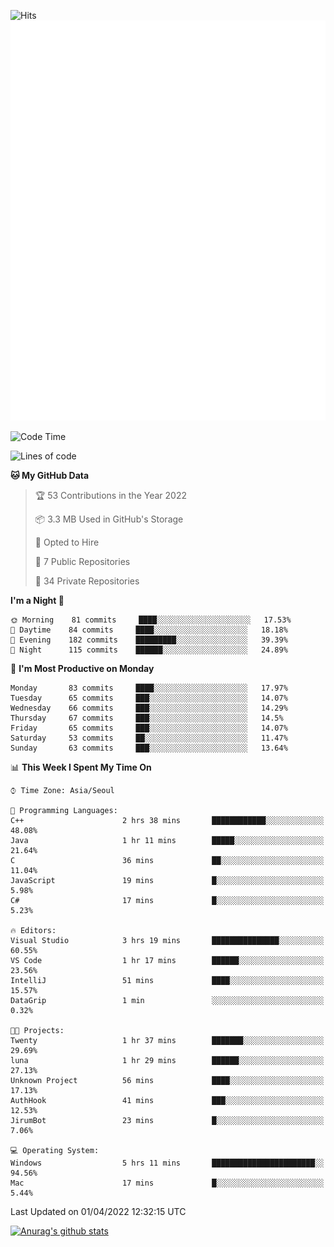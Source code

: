 ![Hits](https://hits.seeyoufarm.com/api/count/incr/badge.svg?url=https%3A%2F%2Fgithub.com%2Fkokose1234&count_bg=%2379C83D&title_bg=%23555555&icon=apple.svg&icon_color=%23E7E7E7&title=hits&edge_flat=false)
<br/>
![Metrics](https://github.com/kokose1234/kokose1234/blob/main/github-metrics.svg)

<!--START_SECTION:waka-->
![Code Time](http://img.shields.io/badge/Code%20Time-610%20hrs%2025%20mins-blue)

![Lines of code](https://img.shields.io/badge/From%20Hello%20World%20I%27ve%20Written-2%20Million%20lines%20of%20code-blue)

**🐱 My GitHub Data** 

> 🏆 53 Contributions in the Year 2022
 > 
> 📦 3.3 MB Used in GitHub's Storage 
 > 
> 💼 Opted to Hire
 > 
> 📜 7 Public Repositories 
 > 
> 🔑 34 Private Repositories  
 > 
**I'm a Night 🦉** 

```text
🌞 Morning    81 commits     ████░░░░░░░░░░░░░░░░░░░░░   17.53% 
🌆 Daytime    84 commits     ████░░░░░░░░░░░░░░░░░░░░░   18.18% 
🌃 Evening    182 commits    █████████░░░░░░░░░░░░░░░░   39.39% 
🌙 Night      115 commits    ██████░░░░░░░░░░░░░░░░░░░   24.89%

```
📅 **I'm Most Productive on Monday** 

```text
Monday       83 commits     ████░░░░░░░░░░░░░░░░░░░░░   17.97% 
Tuesday      65 commits     ███░░░░░░░░░░░░░░░░░░░░░░   14.07% 
Wednesday    66 commits     ███░░░░░░░░░░░░░░░░░░░░░░   14.29% 
Thursday     67 commits     ███░░░░░░░░░░░░░░░░░░░░░░   14.5% 
Friday       65 commits     ███░░░░░░░░░░░░░░░░░░░░░░   14.07% 
Saturday     53 commits     ██░░░░░░░░░░░░░░░░░░░░░░░   11.47% 
Sunday       63 commits     ███░░░░░░░░░░░░░░░░░░░░░░   13.64%

```


📊 **This Week I Spent My Time On** 

```text
⌚︎ Time Zone: Asia/Seoul

💬 Programming Languages: 
C++                      2 hrs 38 mins       ████████████░░░░░░░░░░░░░   48.08% 
Java                     1 hr 11 mins        █████░░░░░░░░░░░░░░░░░░░░   21.64% 
C                        36 mins             ██░░░░░░░░░░░░░░░░░░░░░░░   11.04% 
JavaScript               19 mins             █░░░░░░░░░░░░░░░░░░░░░░░░   5.98% 
C#                       17 mins             █░░░░░░░░░░░░░░░░░░░░░░░░   5.23%

🔥 Editors: 
Visual Studio            3 hrs 19 mins       ███████████████░░░░░░░░░░   60.55% 
VS Code                  1 hr 17 mins        ██████░░░░░░░░░░░░░░░░░░░   23.56% 
IntelliJ                 51 mins             ████░░░░░░░░░░░░░░░░░░░░░   15.57% 
DataGrip                 1 min               ░░░░░░░░░░░░░░░░░░░░░░░░░   0.32%

🐱‍💻 Projects: 
Twenty                   1 hr 37 mins        ███████░░░░░░░░░░░░░░░░░░   29.69% 
luna                     1 hr 29 mins        ██████░░░░░░░░░░░░░░░░░░░   27.13% 
Unknown Project          56 mins             ████░░░░░░░░░░░░░░░░░░░░░   17.13% 
AuthHook                 41 mins             ███░░░░░░░░░░░░░░░░░░░░░░   12.53% 
JirumBot                 23 mins             █░░░░░░░░░░░░░░░░░░░░░░░░   7.06%

💻 Operating System: 
Windows                  5 hrs 11 mins       ███████████████████████░░   94.56% 
Mac                      17 mins             █░░░░░░░░░░░░░░░░░░░░░░░░   5.44%

```


 Last Updated on 01/04/2022 12:32:15 UTC
<!--END_SECTION:waka-->

[![Anurag's github stats](https://github-readme-stats.vercel.app/api?username=kokose1234&theme=dracula)](https://github.com/anuraghazra/github-readme-stats)



	

